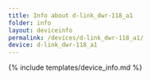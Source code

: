 ```yaml
---
title: Info about d-link_dwr-118_a1
folder: info
layout: deviceinfo
permalink: /devices/d-link_dwr-118_a1/
device: d-link_dwr-118_a1
---
```

{% include templates/device_info.md %}
